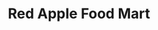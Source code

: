 ---
title: "Red Apple Food Mart"
url: /erie/red-apple-food-mart-peach-street/
shop: Lebensmittel
---
